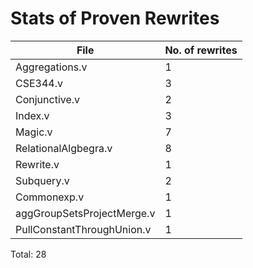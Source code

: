 Stats of Proven Rewrites
========================
| File                       |  No. of rewrites  | 
|----------------------------|-------------------|
| Aggregations.v             |   1               | 
| CSE344.v                   |   3               | 
| Conjunctive.v              |   2               | 
| Index.v                    |   3               |
| Magic.v                    |   7               |
| RelationalAlgbegra.v       |   8               |
| Rewrite.v                  |   1               |
| Subquery.v                 |   2               |
| Commonexp.v                |   1               |
| aggGroupSetsProjectMerge.v |   1               |
| PullConstantThroughUnion.v |   1               |

Total: 28